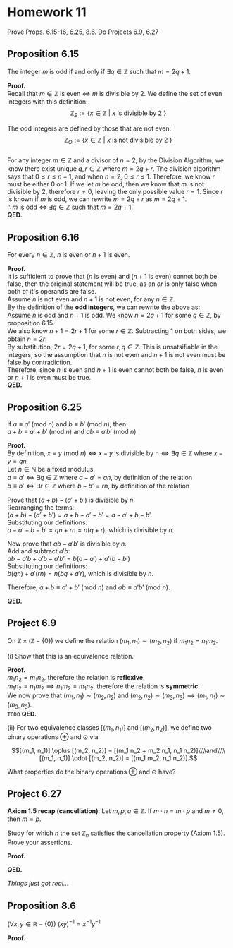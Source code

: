 # Homework 11
Prove Props. 6.15-16, 6.25, 8.6. Do Projects 6.9, 6.27

## Proposition 6.15
The integer $m$ is odd if and only if $\exists q\in\mathbb{Z}$ such that $m=2q+1$.  

**Proof.**  
Recall that $m\in\mathbb{Z}$ is even $\iff$ $m$ is divisible by $2$.  We define the set of even integers with this definition:  
$$\mathbb{Z}_E:=\{x\in\mathbb{Z} \text{ | } x \text{ is divisible by 2 }\}$$  

The odd integers are defined by those that are not even:  
$$\mathbb{Z}_O:=\{x\in\mathbb{Z} \text{ | } x \text{ is not divisible by 2 }\}$$  
For any integer $m\in\mathbb{Z}$ and a divisor of $n=2$, by the Division Algorithm, we know there exist unique $q,r\in\mathbb{Z}$ where $m=2q+r$. The division algorithm says that $0\leq r\leq n-1$, and when $n=2$, $0\leq r \leq 1$. Therefore, we know $r$ must be either $0 \text{ or } 1$. If we let $m$ be odd, then we know that $m$ is not divisible by $2$, therefore $r\neq 0$, leaving the only possible value $r=1$. Since $r$ is known if $m$ is odd, we can rewrite $m=2q+r$ as $m=2q+1$.  
$\therefore m$ is odd $\iff$ $\exists q\in\mathbb{Z}$ such that $m=2q+1$.  
**QED.**  



## Proposition 6.16
For every $n\in \mathbb{Z}$, $n$ is even or $n+1$ is even.  

**Proof.**  
It is sufficient to prove that ($n$ is even) and ($n+1$ is even) cannot both be false, then the original statement will be true, as an $or$ is only false when both of it's operands are false.  
Assume $n$ is not even and $n+1$ is not even, for any $n\in\mathbb{Z}$.  
By the definition of the **odd integers**, we can rewrite the above as:  
Assume $n$ is odd and $n+1$ is odd.  We know $n=2q+1$ for some $q\in\mathbb{Z}$, by proposition 6.15.  
We also know $n+1=2r+1$ for some $r\in\mathbb{Z}$. Subtracting $1$ on both sides, we obtain $n=2r$.  
By substitution, $2r=2q+1$, for some $r, q\in\mathbb{Z}$. This is unsatsifiable in the integers, so the assumption that $n$ is not even and $n+1$ is not even must be false by contradiction.   
Therefore, since $n$ is even and $n+1$ is even cannot both be false, $n$ is even or $n+1$ is even must be true.  
**QED.**  

## Proposition 6.25
If $a\equiv a' \text{ (mod } n \text{)}$ and $b\equiv b' \text{ (mod } n \text{)}$, then:  
$a+b\equiv a'+b'\text{ (mod } n \text{)} \text{ and } ab\equiv a'b' \text{ (mod } n \text{)}$  

**Proof.**  
By definition, $x\equiv y \text{ (mod } n \text{)} \iff x-y \text{ is divisible by n} \iff \exists q \in \mathbb{Z} \text{ where } x-y = qn$  
Let $n\in\mathbb{N}$ be a fixed modulus.  
$a\equiv a'\iff \exists q \in \mathbb{Z} \text{ where } a-a' = qn$, by definition of the relation  
$b\equiv b'\iff \exists r \in \mathbb{Z} \text{ where } b-b' = rn$, by definition of the relation  

Prove that $(a+b)-(a'+b')$ is divisible by $n$.  
Rearranging the terms:  
$(a+b)-(a'+b')=a+b-a'-b'=a-a'+b-b'$  
Substituting our definitions:  
$a-a'+b-b'=qn+rn=n(q+r)$, which is divisible by $n$.  

Now prove that $ab-a'b'$ is divisible by $n$.  
Add and subtract $a'b$:  
$ab-a'b+a'b-a'b'=b(a-a')+a'(b-b')$  
Substituting our definitions:  
$b(qn)+a'(rn)=n(bq+a'r)$, which is divisible by $n$.      

Therefore, $a+b\equiv a'+b'\text{ (mod } n \text{)} \text{ and } ab\equiv a'b' \text{ (mod } n \text{)}$.  

**QED.**  

## Project 6.9
On $\mathbb{Z} \times (\mathbb{Z} - \{0\})$ we define the relation $(m_1, n_1) \sim (m_2, n_2)$ if $m_1 n_2 = n_1 m_2$.

(i) Show that this is an equivalence relation.

**Proof.**  
$m_1n_2=m_1n_2$, therefore the relation is **reflexive**.  
$m_1n_2=n_1m_2 \implies n_1m_2=m_1n_2$, therefore the relation is **symmetric**.  
We now prove that $(m_1,n_1)\sim (m_2, n_2) \text{ and } (m_2, n_2) \sim (m_3, n_3) \implies (m_1,n_1)\sim (m_3, n_3)$.    
`TODO`
**QED.**  

(ii) For two equivalence classes $[(m_1, n_1)]$ and $[(m_2, n_2)]$, we define two binary operations $\oplus$ and $\odot$ via

$$[(m_1, n_1)] \oplus [(m_2, n_2)] = [(m_1 n_2 + m_2 n_1, n_1 n_2)]\\\\and\\\\ [(m_1, n_1)] \odot [(m_2, n_2)] = [(m_1 m_2, n_1 n_2)].$$

What properties do the binary operations $\oplus$ and $\odot$ have?


## Project 6.27
**Axiom 1.5 recap (cancellation)**: Let $m,p,q\in\mathbb{Z}$. If $m\cdot n = m\cdot p$ and $m\neq 0$, then $m=p$.  

Study for which $n$ the set $\mathbb{Z}_n$ satisfies the cancellation property (Axiom 1.5). Prove your assertions.  


**Proof.**  

**QED.**  


*Things just got real...*  
## Proposition 8.6  
$(\forall x,y\in\mathbb{R}-\{0\}) \text{ }\text{ } (xy)^{-1}=x^{-1}y^{-1}$  

**Proof.**  